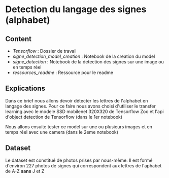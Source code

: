 # Detection du langage des signes (alphabet)


## Content
* _Tensorflow_ : Dossier de travail
* _signe_detection_model_creation_ : Notebook de la creation du model
* _signe_detection_ : Notebook de la detection des signes sur une image ou en temps réel
* _ressources_readme_ : Ressource pour le readme

## Explications

Dans ce brief nous allons devoir détecter les lettres de l'alphabet en langage des signes.
Pour ce faire nous avons choisi d'utiliser le transfer learning avec le modele SSD mobilenet 320X320 de Tensorflow Zoo et l'api d'object detection de Tensorflow (dans le 1er notebook)

Nous allons ensuite tester ce model sur une ou plusieurs images et en temps réel avec une camera (dans le 2eme notebook)

## Dataset 
Le dataset est constitué de photos prises par nous-même.
Il est formé d'environ 227 photos de signes qui correspondent aux lettres de l'aphabet de A-Z __sans__ J et Z
